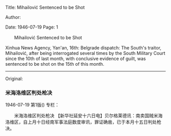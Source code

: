 Title: Mihailović Sentenced to be Shot

Author:

Date: 1946-07-19
Page: 1

　　Mihailović Sentenced to be Shot

Xinhua News Agency, Yan'an, 16th: Belgrade dispatch: The South's traitor, Mihailović, after being interrogated several times by the South Military Court since the 10th of last month, with conclusive evidence of guilt, was sentenced to be shot on the 15th of this month.



<hr /> 

Original: 


### 米海洛维区判处枪决

1946-07-19
第1版()
专栏：

　　米海洛维区判处枪决
    【新华社延安十六日电】贝尔格莱德讯：南卖国贼米海洛维区，自上月十日经南军事法庭数度审讯，罪证确凿，已于本月十五日判处枪决。
